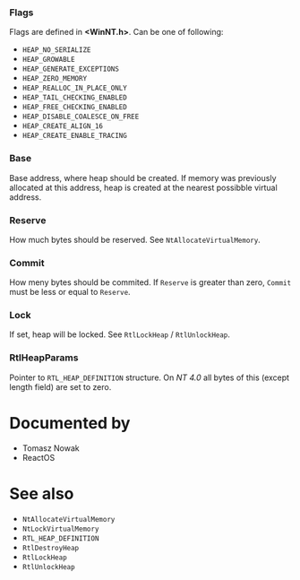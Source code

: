 ### Flags

Flags are defined in **\<WinNT.h\>**. Can be one of following:

* `HEAP_NO_SERIALIZE`
* `HEAP_GROWABLE`
* `HEAP_GENERATE_EXCEPTIONS`
* `HEAP_ZERO_MEMORY`
* `HEAP_REALLOC_IN_PLACE_ONLY`
* `HEAP_TAIL_CHECKING_ENABLED`
* `HEAP_FREE_CHECKING_ENABLED`
* `HEAP_DISABLE_COALESCE_ON_FREE`
* `HEAP_CREATE_ALIGN_16`
* `HEAP_CREATE_ENABLE_TRACING`

### Base

Base address, where heap should be created. If memory was previously allocated at this address, heap is created at the nearest possibble virtual address.

### Reserve

How much bytes should be reserved. See `NtAllocateVirtualMemory`.

### Commit

How meny bytes should be commited. If `Reserve` is greater than zero, `Commit` must be less or equal to `Reserve`.

### Lock

If set, heap will be locked. See `RtlLockHeap` / `RtlUnlockHeap`.

### RtlHeapParams

Pointer to `RTL_HEAP_DEFINITION` structure. On *NT 4.0* all bytes of this (except length field) are set to zero.

# Documented by

* Tomasz Nowak
* ReactOS

# See also

* `NtAllocateVirtualMemory`
* `NtLockVirtualMemory`
* `RTL_HEAP_DEFINITION`
* `RtlDestroyHeap`
* `RtlLockHeap`
* `RtlUnlockHeap`
